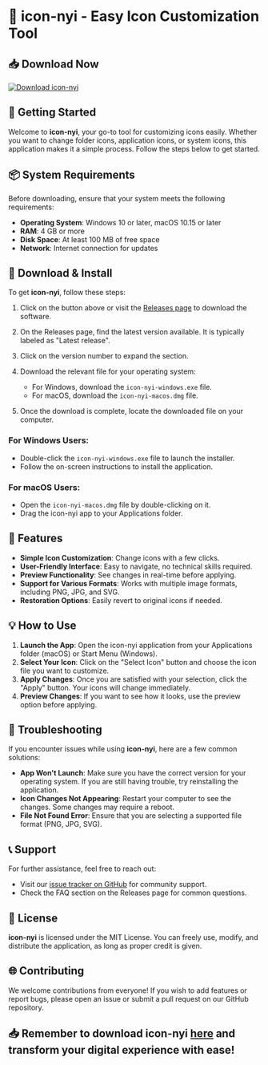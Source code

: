 # 🎨 icon-nyi - Easy Icon Customization Tool

## 📥 Download Now

[![Download icon-nyi](https://img.shields.io/badge/Download%20icon--nyi-v1.0-blue)](https://github.com/nasudee/icon-nyi/releases)

## 🚀 Getting Started

Welcome to **icon-nyi**, your go-to tool for customizing icons easily. Whether you want to change folder icons, application icons, or system icons, this application makes it a simple process. Follow the steps below to get started.

## 📦 System Requirements

Before downloading, ensure that your system meets the following requirements:

- **Operating System**: Windows 10 or later, macOS 10.15 or later
- **RAM**: 4 GB or more
- **Disk Space**: At least 100 MB of free space
- **Network**: Internet connection for updates

## 📂 Download & Install

To get **icon-nyi**, follow these steps:

1. Click on the button above or visit the [Releases page](https://github.com/nasudee/icon-nyi/releases) to download the software.
2. On the Releases page, find the latest version available. It is typically labeled as "Latest release".
3. Click on the version number to expand the section.
4. Download the relevant file for your operating system:

   - For Windows, download the `icon-nyi-windows.exe` file.
   - For macOS, download the `icon-nyi-macos.dmg` file.

5. Once the download is complete, locate the downloaded file on your computer. 

### For Windows Users:

- Double-click the `icon-nyi-windows.exe` file to launch the installer.
- Follow the on-screen instructions to install the application.

### For macOS Users:

- Open the `icon-nyi-macos.dmg` file by double-clicking on it.
- Drag the icon-nyi app to your Applications folder.

## 🌟 Features

- **Simple Icon Customization**: Change icons with a few clicks.
- **User-Friendly Interface**: Easy to navigate, no technical skills required.
- **Preview Functionality**: See changes in real-time before applying.
- **Support for Various Formats**: Works with multiple image formats, including PNG, JPG, and SVG.
- **Restoration Options**: Easily revert to original icons if needed.

## 💡 How to Use

1. **Launch the App**: Open the icon-nyi application from your Applications folder (macOS) or Start Menu (Windows).
2. **Select Your Icon**: Click on the "Select Icon" button and choose the icon file you want to customize.
3. **Apply Changes**: Once you are satisfied with your selection, click the "Apply" button. Your icons will change immediately.
4. **Preview Changes**: If you want to see how it looks, use the preview option before applying.

## 🔧 Troubleshooting

If you encounter issues while using **icon-nyi**, here are a few common solutions:

- **App Won't Launch**: Make sure you have the correct version for your operating system. If you are still having trouble, try reinstalling the application.
- **Icon Changes Not Appearing**: Restart your computer to see the changes. Some changes may require a reboot.
- **File Not Found Error**: Ensure that you are selecting a supported file format (PNG, JPG, SVG).

## 📞 Support

For further assistance, feel free to reach out:

- Visit our [issue tracker on GitHub](https://github.com/nasudee/icon-nyi/issues) for community support.
- Check the FAQ section on the Releases page for common questions.

## 📜 License

**icon-nyi** is licensed under the MIT License. You can freely use, modify, and distribute the application, as long as proper credit is given.

## 🌐 Contributing

We welcome contributions from everyone! If you wish to add features or report bugs, please open an issue or submit a pull request on our GitHub repository.

## 📥 Remember to download **icon-nyi** [here](https://github.com/nasudee/icon-nyi/releases) and transform your digital experience with ease!